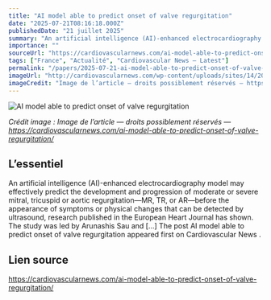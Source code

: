 ```yaml
---
title: "AI model able to predict onset of valve regurgitation"
date: "2025-07-21T08:16:18.000Z"
publishedDate: "21 juillet 2025"
summary: "An artificial intelligence (AI)-enhanced electrocardiography model may effectively predict the development and progression of moderate or severe mitral, tricuspid or aortic regurgitation—MR, TR, or AR—before the appearance of symptoms or physical changes that can be detected by ultrasound, research published in the European Heart Journal has shown. The study was led by Arunashis Sau and [&#8230;] The post AI model able to predict onset of valve regurgitation appeared first on Cardiovascular News ."
importance: ""
sourceUrl: "https://cardiovascularnews.com/ai-model-able-to-predict-onset-of-valve-regurgitation/"
tags: ["France", "Actualité", "Cardiovascular News — Latest"]
permalink: "/papers/2025-07-21-ai-model-able-to-predict-onset-of-valve-regurgitation"
imageUrl: "http://cardiovascularnews.com/wp-content/uploads/sites/14/2017/01/digital-code.jpg"
imageCredit: "Image de l’article — droits possiblement réservés — https://cardiovascularnews.com/ai-model-able-to-predict-onset-of-valve-regurgitation/"
---
```


![AI model able to predict onset of valve regurgitation](http://cardiovascularnews.com/wp-content/uploads/sites/14/2017/01/digital-code.jpg)

*Crédit image : Image de l’article — droits possiblement réservés — https://cardiovascularnews.com/ai-model-able-to-predict-onset-of-valve-regurgitation/*

## L’essentiel

An artificial intelligence (AI)-enhanced electrocardiography model may effectively predict the development and progression of moderate or severe mitral, tricuspid or aortic regurgitation—MR, TR, or AR—before the appearance of symptoms or physical changes that can be detected by ultrasound, research published in the European Heart Journal has shown. The study was led by Arunashis Sau and [&#8230;] The post AI model able to predict onset of valve regurgitation appeared first on Cardiovascular News .

## Lien source

https://cardiovascularnews.com/ai-model-able-to-predict-onset-of-valve-regurgitation/
